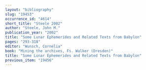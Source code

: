 ```yaml
---
layout: "bibliography"
slug: "19453"
occurrence_id: "4614"
short_title: "Steele 2002"
author: "Steele, John M."
publication_year: "2002"
title: "Some Lunar Ephemerides and Related Texts from Babylon"
pages: "293-318"
editor: "Wunsch, Cornelia"
book: "Mining the archives, Fs. Walker (Dresden)"
title: "Some Lunar Ephemerides and Related Texts from Babylon"
previous_item: "19456"
---
```

